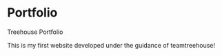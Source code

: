 # Portfolio
Treehouse Portfolio

This is my first website developed under the guidance of teamtreehouse!
